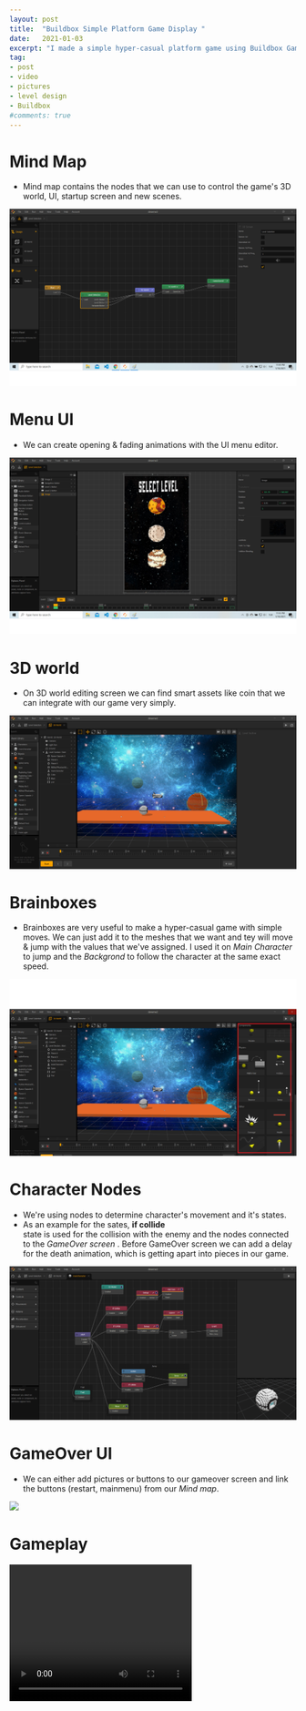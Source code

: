 ```yaml
---
layout: post
title:  "Buildbox Simple Platform Game Display "
date:   2021-01-03
excerpt: "I made a simple hyper-casual platform game using Buildbox GameMaker engine"
tag:
- post
- video
- pictures
- level design
- Buildbox
#comments: true
---
```


# Mind Map

* Mind map contains the nodes <!-- blueprints  --> that we can use to control the game's 3D world, UI, startup screen and new scenes.

<img src="\assets\img\BuildboxPost\mindmap.png"/>

# Menu UI

* We can create opening & fading animations with the UI menu editor. 

<img src="\assets\img\BuildboxPost\levelselection.png"/>

# 3D world 

* On 3D world editing screen we can find smart assets like coin that we can integrate with our game very simply.

<img src="\assets\img\BuildboxPost\gameedit.png"/>

# Brainboxes 

* Brainboxes are very useful to make a hyper-casual game with simple moves. We can just add it to the meshes that we want and tey will move & jump with the values that we've assigned. I used it on <I> Main Character </I> to jump and the <I> Backgrond </I> to follow the character at the same exact speed. 

<img src="\assets\img\BuildboxPost\brainbox.png"/>

# Character Nodes

* We're using nodes to determine character's movement and it's states.
* As an example for the sates, <b>if collide</b><br/> state is used for the collision with the enemy and the nodes connected to the <I> GameOver screen </I>. Before GameOver screen we can add a delay for the death animation, which is getting apart into pieces in our game. 

<img src="\assets\img\BuildboxPost\maincharacternodes.png"/>

# GameOver UI

* We can either add pictures or buttons to our gameover screen and link the buttons (restart, mainmenu) from our <I> Mind map</I>.

<img src="\assets\img\BuildboxPost\gameOverscreenpng"/>

# Gameplay

<video width="320" height="240" controls>
  <source src="\assets\img\BuildboxPost\video.mp4" type="video/mp4">
  <source src="\assets\img\BuildboxPost\video.ogg" type="video/ogg">
</video
